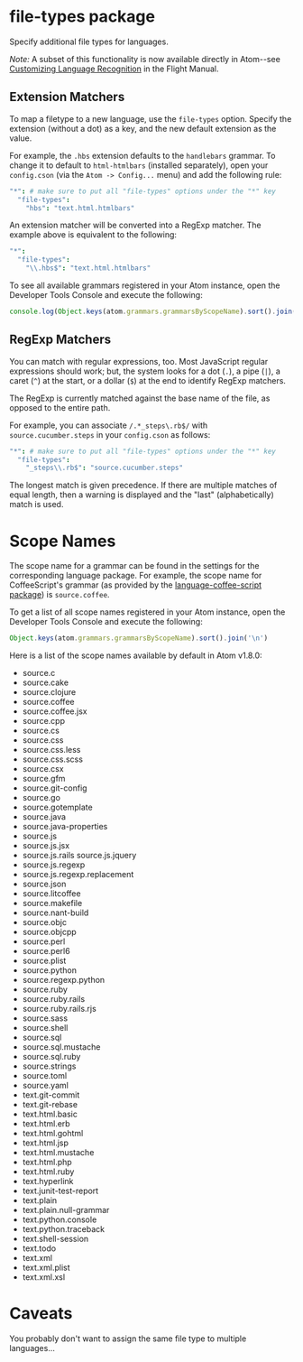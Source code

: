 # file-types package

Specify additional file types for languages.

_Note:_ A subset of this functionality is now available directly in Atom--see [Customizing Language Recognition](http://flight-manual.atom.io/using-atom/sections/basic-customization/#_customizing_language_recognition) in the Flight Manual.

## Extension Matchers

To map a filetype to a new language, use the `file-types` option. Specify the extension (without a dot) as a key, and the new default extension as the value.

For example, the `.hbs` extension defaults to the `handlebars` grammar. To change it to default to `html-htmlbars` (installed separately), open your `config.cson` (via the `Atom -> Config...` menu) and add the following rule:

```cson
"*": # make sure to put all "file-types" options under the "*" key
  "file-types":
    "hbs": "text.html.htmlbars"
```

An extension matcher will be converted into a RegExp matcher. The example above is equivalent to the following:

```coffee
"*":
  "file-types":
    "\\.hbs$": "text.html.htmlbars"
```

To see all available grammars registered in your Atom instance, open the Developer Tools Console and execute the following:

```javascript
console.log(Object.keys(atom.grammars.grammarsByScopeName).sort().join("\n"))
```

## RegExp Matchers

You can match with regular expressions, too. Most JavaScript regular expressions should work; but, the system looks for a dot (`.`), a pipe (`|`), a caret (`^`) at the start, or a dollar (`$`) at the end to identify RegExp matchers.

The RegExp is currently matched against the base name of the file, as opposed to the entire path.

For example, you can associate `/.*_steps\.rb$/` with `source.cucumber.steps` in your `config.cson` as follows:

```cson
"*": # make sure to put all "file-types" options under the "*" key
  "file-types":
    "_steps\\.rb$": "source.cucumber.steps"
```

The longest match is given precedence. If there are multiple matches of equal length, then a warning is displayed and the "last" (alphabetically) match is used.

# Scope Names

The scope name for a grammar can be found in the settings for the corresponding language package. For example, the scope name for CoffeeScript's grammar (as provided by the [language-coffee-script package](https://github.com/atom/language-coffee-script)) is `source.coffee`.

To get a list of all scope names registered in your Atom instance, open the Developer Tools Console and execute the following:

```javascript
Object.keys(atom.grammars.grammarsByScopeName).sort().join('\n')
```

Here is a list of the scope names available by default in Atom v1.8.0:

- source.c
- source.cake
- source.clojure
- source.coffee
- source.coffee.jsx
- source.cpp
- source.cs
- source.css
- source.css.less
- source.css.scss
- source.csx
- source.gfm
- source.git-config
- source.go
- source.gotemplate
- source.java
- source.java-properties
- source.js
- source.js.jsx
- source.js.rails source.js.jquery
- source.js.regexp
- source.js.regexp.replacement
- source.json
- source.litcoffee
- source.makefile
- source.nant-build
- source.objc
- source.objcpp
- source.perl
- source.perl6
- source.plist
- source.python
- source.regexp.python
- source.ruby
- source.ruby.rails
- source.ruby.rails.rjs
- source.sass
- source.shell
- source.sql
- source.sql.mustache
- source.sql.ruby
- source.strings
- source.toml
- source.yaml
- text.git-commit
- text.git-rebase
- text.html.basic
- text.html.erb
- text.html.gohtml
- text.html.jsp
- text.html.mustache
- text.html.php
- text.html.ruby
- text.hyperlink
- text.junit-test-report
- text.plain
- text.plain.null-grammar
- text.python.console
- text.python.traceback
- text.shell-session
- text.todo
- text.xml
- text.xml.plist
- text.xml.xsl

# Caveats

You probably don't want to assign the same file type to multiple languages...
